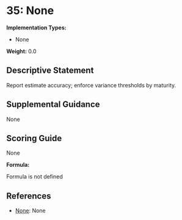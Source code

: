# 35: None

**Implementation Types:**

- None

**Weight:** 0.0

## Descriptive Statement

Report estimate accuracy; enforce variance thresholds by maturity.

## Supplemental Guidance

None

## Scoring Guide

None

**Formula:**

Formula is not defined

## References

- [None](None): None

